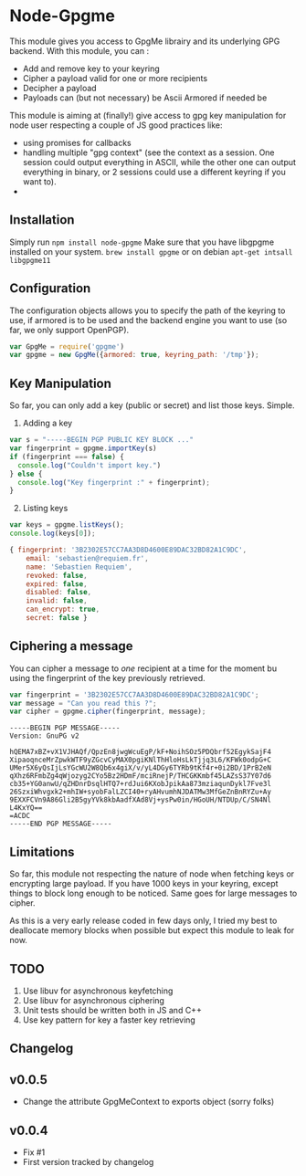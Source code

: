 # Node-Gpgme

This module gives you access to GpgMe librairy and its underlying GPG backend. With this module, you can :

* Add and remove key to your keyring
* Cipher a payload valid for one or more recipients
* Decipher a payload
* Payloads can (but not necessary) be Ascii Armored if needed be

This module is aiming at (finally!) give access to gpg key manipulation for node user respecting a couple of JS good practices like:

* using promises for callbacks
* handling multiple "gpg context" (see the context as a session. One session could output everything in ASCII, while the other one can output everything in binary, or 2 sessions could use a different keyring if you want to).
* 

## Installation ##

Simply run `npm install node-gpgme`
Make sure that you have libgpgme installed on your system. `brew install gpgme` or on debian `apt-get intsall libgpgme11`

## Configuration ##

The configuration objects allows you to specify the path of the keyring to use, if armored is to be used and the backend engine you want to use (so far, we only support OpenPGP).

```javascript
var GpgMe = require('gpgme')
var gpgme = new GpgMe({armored: true, keyring_path: '/tmp'});
```

## Key Manipulation ##

So far, you can only add a key (public or secret) and list those keys. Simple.

1. Adding a key

```javascript
var s = "-----BEGIN PGP PUBLIC KEY BLOCK ..."
var fingerprint = gpgme.importKey(s)
if (fingerprint === false) {
  console.log("Couldn't import key.")
} else {
  console.log("Key fingerprint :" + fingerprint); 
}
```

2. Listing keys

```javascript
var keys = gpgme.listKeys();
console.log(keys[0]);
```

```javascript
{ fingerprint: '3B2302E57CC7AA3D8D4600E89DAC32BD82A1C9DC',
    email: 'sebastien@requiem.fr',
    name: 'Sebastien Requiem',
    revoked: false,
    expired: false,
    disabled: false,
    invalid: false,
    can_encrypt: true,
    secret: false }
```


## Ciphering a message ##
You can cipher a message to *one* recipient at a time for the moment bu using the fingerprint of the key previously retrieved.

```javascript
var fingerprint = '3B2302E57CC7AA3D8D4600E89DAC32BD82A1C9DC';
var message = "Can you read this ?";
var cipher = gpgme.cipher(fingerprint, message);
```

```
-----BEGIN PGP MESSAGE-----
Version: GnuPG v2

hQEMA7xBZ+vX1VJHAQf/QpzEn8jwgWcuEgP/kF+NoihSOz5PDQbrf52EgykSajF4
XipaoqnceMrZpwkWTF9yZGcvCyMAX0pgiKNlThHloHsLkTjjq3L6/KFWk0odpG+C
UMer5X6yQsIjLsYGcWU2W8Qb6x4giX/v/yL4DGy6TYRb9tKf4r+0i2BD/1PrB2eN
qXhz6RFmbZg4qWjozyg2CYo5Bz2HDmF/mciRnejP/THCGKKmbf45LAZsS37Y07d6
cb35+YG0anwU/qZHDnrDsqlHTQ7+rdJui6KXobJpikAa873mziaqunDykl7Fve3l
26SzxiWhvgxk2+mhIW+syobFalLZCI40+ryAHvumhNJDATMw3MfGeZnBnRYZu+Ay
9EXXFCVn9A86Gli2B5gyYVk8kbAadfXAd8Vj+ysPw0in/HGoUH/NTDUp/C/SN4Nl
L4KxYQ==
=ACDC
-----END PGP MESSAGE-----
```



## Limitations ##
So far, this module not respecting the nature of node when fetching keys or encrypting large payload. If you have 1000 keys in your keyring, except things to block long enough to be noticed. Same goes for large messages to cipher.

As this is a very early release coded in few days only, I tried my best to deallocate memory blocks when possible but expect this module to leak for now.


## TODO ##
1. Use libuv for asynchronous keyfetching
2. Use libuv for asynchronous ciphering
3. Unit tests should be written both in JS and C++
4. Use key pattern for key a faster key retrieving



## Changelog ##
v0.0.5
------
* Change the attribute GpgMeContext to exports object (sorry folks)

v0.0.4
------
* Fix #1
* First version tracked by changelog
